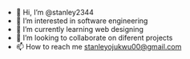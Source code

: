 - 👋 Hi, I’m @stanley2344
- 👀 I’m interested in software engineering
- 🌱 I’m currently learning web designing
- 💞️ I’m looking to collaborate on diferent projects
- 📫 How to reach me stanleyojukwu00@gmail.com

<!---
stanley2344/stanley2344 is a ✨ special ✨ repository because its `README.md` (this file) appears on your GitHub profile.
You can click the Preview link to take a look at your changes.
--->
